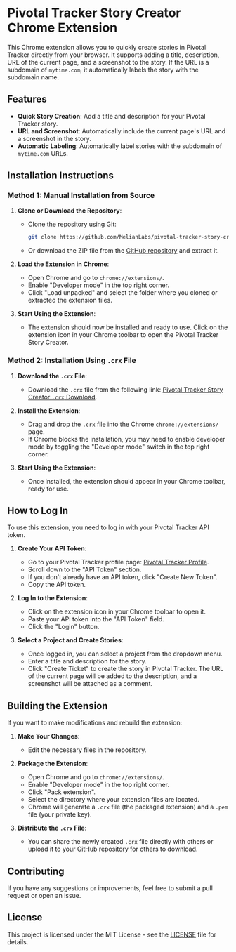 # Pivotal Tracker Story Creator Chrome Extension

This Chrome extension allows you to quickly create stories in Pivotal Tracker directly from your browser. It supports adding a title, description, URL of the current page, and a screenshot to the story. If the URL is a subdomain of `mytime.com`, it automatically labels the story with the subdomain name.

## Features

- **Quick Story Creation**: Add a title and description for your Pivotal Tracker story.
- **URL and Screenshot**: Automatically include the current page's URL and a screenshot in the story.
- **Automatic Labeling**: Automatically label stories with the subdomain of `mytime.com` URLs.

## Installation Instructions

### Method 1: Manual Installation from Source

1. **Clone or Download the Repository**:
   - Clone the repository using Git:
     ```bash
     git clone https://github.com/MelianLabs/pivotal-tracker-story-creator-chrome-extension.git
     ```
   - Or download the ZIP file from the [GitHub repository](https://github.com/MelianLabs/pivotal-tracker-story-creator-chrome-extension) and extract it.

2. **Load the Extension in Chrome**:
   - Open Chrome and go to `chrome://extensions/`.
   - Enable "Developer mode" in the top right corner.
   - Click "Load unpacked" and select the folder where you cloned or extracted the extension files.

3. **Start Using the Extension**:
   - The extension should now be installed and ready to use. Click on the extension icon in your Chrome toolbar to open the Pivotal Tracker Story Creator.

### Method 2: Installation Using `.crx` File

1. **Download the `.crx` File**:
   - Download the `.crx` file from the following link: [Pivotal Tracker Story Creator `.crx` Download](https://github.com/MelianLabs/pivotal-tracker-story-creator-chrome-extension/releases/latest/download/pivotal-tracker-story-creator-chrome-extension.crx).

2. **Install the Extension**:
   - Drag and drop the `.crx` file into the Chrome `chrome://extensions/` page.
   - If Chrome blocks the installation, you may need to enable developer mode by toggling the "Developer mode" switch in the top right corner.

3. **Start Using the Extension**:
   - Once installed, the extension should appear in your Chrome toolbar, ready for use.

## How to Log In

To use this extension, you need to log in with your Pivotal Tracker API token.

1. **Create Your API Token**:
   - Go to your Pivotal Tracker profile page: [Pivotal Tracker Profile](https://www.pivotaltracker.com/profile).
   - Scroll down to the "API Token" section.
   - If you don't already have an API token, click "Create New Token".
   - Copy the API token.

2. **Log In to the Extension**:
   - Click on the extension icon in your Chrome toolbar to open it.
   - Paste your API token into the "API Token" field.
   - Click the "Login" button.

3. **Select a Project and Create Stories**:
   - Once logged in, you can select a project from the dropdown menu.
   - Enter a title and description for the story.
   - Click "Create Ticket" to create the story in Pivotal Tracker. The URL of the current page will be added to the description, and a screenshot will be attached as a comment.

## Building the Extension

If you want to make modifications and rebuild the extension:

1. **Make Your Changes**:
   - Edit the necessary files in the repository.

2. **Package the Extension**:
   - Open Chrome and go to `chrome://extensions/`.
   - Enable "Developer mode" in the top right corner.
   - Click "Pack extension".
   - Select the directory where your extension files are located.
   - Chrome will generate a `.crx` file (the packaged extension) and a `.pem` file (your private key).

3. **Distribute the `.crx` File**:
   - You can share the newly created `.crx` file directly with others or upload it to your GitHub repository for others to download.

## Contributing

If you have any suggestions or improvements, feel free to submit a pull request or open an issue.

## License

This project is licensed under the MIT License - see the [LICENSE](LICENSE) file for details.

